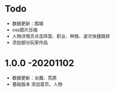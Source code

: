 # Todo
- 数据更新：围城
- oss图片压缩
- 人物详情页点击阵营、职业、种族、波次快捷跳转
- 添加部分玩家作品

# 1.0.0 -20201102
- 数据更新：炎魔、荒原
- 基础版本 添加首页，人物
